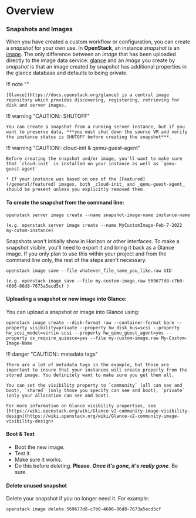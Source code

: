 # Overview

### Snapshots and Images

When you have created a custom workflow or configuration, you can create a _snapshot_ for your own use. In **OpenStack**, an instance _snapshot_ is an [image](/general/instancemgt/#Image). The only difference between an _image_ that has been uploaded directly to the image data service: [glance](https://docs.openstack.org/glance) and an _image_ you create by _snapshot_ is that an image created by snapshot has additional properties in the glance database and defaults to being private.

!!! note ""

    [Glance](https://docs.openstack.org/glance) is a central image repository which provides discovering, registering, retrieving for disk and server images.

!!! warning "CAUTION:: SHUTOFF"

    You can create a snapshot from a running server instance, but if you want to preserve data, ***you must shut down the source VM and verify the instance status is SHUTOFF before creating the snapshot***.

!!! warning "CAUTION:: cloud-init & qemu-guest-agent"

    Before creating the snapshot and/or image, you'll want to make sure that `cloud-init` is installed on your instance as well as `qemu-guest-agent`

    * If your instance was based on one of the [Featured](/general/featured) images, both _cloud-init_ and _qemu-guest-agent_ should be present unless you explicitly removed them.

#### To create the snapshot from the command line:

`openstack server image create --name snapshot-image-name instance-name`

    (e.g. openstack server image create --name MyCustomImage-Feb-7-2022 my-cutom-instance)

Snapshots won't initially show in Horizon or other interfaces. To make a snapshot visible, you'll need to export it and bring it back as a Glance image. If you only plan to use this within your project and from the command line only, the rest of the steps aren't necessary.

`openstack image save --file whatever_file_name_you_like.raw UID`

    (e.g. openstack image save --file my-custom-image.raw 569677d8-c7b0-4606-86d8-7673a5ecd5cf )

#### Uploading a snapshot or new image into Glance:

You can upload a snapshot or image into Glance using:

    openstack image create --disk-format raw --container-format bare --property visibility=private --property hw_disk_bus=scsi --property hw_scsi_model=virtio-scsi --property hw_qemu_guest_agent=yes --property os_require_quiesce=yes --file my-custom-image.raw My-Custom-Image-Name

!!! danger "CAUTION:: metadata tags"

    There are a lot of metadata tags in the example, but those are important to insure that your instances will create properly from the stored image. You definitely want to make sure you get them all.

    You can set the visibility property to `community` (all can see and boot), `shared` (only those you specify can see and boot), `private` (only your allocation can see and boot).

    For more information on Glance visibility properties, see [https://wiki.openstack.org/wiki/Glance-v2-community-image-visibility-design](https://wiki.openstack.org/wiki/Glance-v2-community-image-visibility-design)

#### Boot & Test

- Boot the new image.
- Test it.
- Make sure it works.
- Do this before deleting. **Please**. ***Once it's gone, it's really gone***. Be sure.

#### Delete unused snapshot

Delete your snapshot if you no longer need it. For example:

`openstack image delete 569677d8-c7b0-4606-86d8-7673a5ecd5cf`
